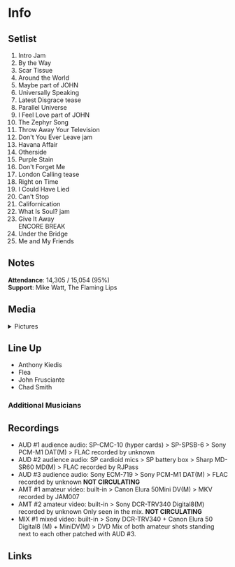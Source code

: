 # Info

## Setlist

1. Intro Jam
3. By the Way
4. Scar Tissue
5. Around the World
6. Maybe part of JOHN
7. Universally Speaking
8. Latest Disgrace tease
9. Parallel Universe
10. I Feel Love part of JOHN
11. The Zephyr Song
12. Throw Away Your Television
13. Don't You Ever Leave jam
14. Havana Affair
15. Otherside
16. Purple Stain
17. Don't Forget Me
18. London Calling tease
19. Right on Time
20. I Could Have Lied
21. Can't Stop
22. Californication
23. What Is Soul? jam
24. Give It Away
<br> ENCORE BREAK
25. Under the Bridge
26. Me and My Friends

## Notes

**Attendance**: 14,305 / 15,054 (95%)
<br>
**Support**: Mike Watt, The Flaming Lips

## Media 

<details>
  <summary>Pictures</summary>
  <!--<img alt="Setlist" title="Setlist" src="_.jpg" height="200" />-->
</details>

## Line Up

* Anthony Kiedis
* Flea
* John Frusciante
* Chad Smith

### Additional Musicians

## Recordings

* AUD #1 audience audio: SP-CMC-10 (hyper cards) > SP-SPSB-6 > Sony PCM-M1 DAT(M) > FLAC recorded by unknown  
* AUD #2 audience audio: SP cardioid mics > SP battery box > Sharp MD-SR60 MD(M) > FLAC recorded by RJPass  
* AUD #3 audience audio: Sony ECM-719 > Sony PCM-M1 DAT(M) > FLAC recorded by unknown **NOT CIRCULATING**   
* AMT #1 amateur video: built-in > Canon Elura 50Mini DV(M) > MKV recorded by JAM007 
* AMT #2 amateur video: built-in > Sony DCR-TRV340 Digital8(M) recorded by unknown Only seen in the mix. **NOT CIRCULATING**   
* MIX #1 mixed video: built-in > Sony DCR-TRV340 + Canon Elura 50 Digital8 (M) + MiniDV(M) > DVD Mix of both amateur shots standing next to each other patched with AUD #3.

## Links

